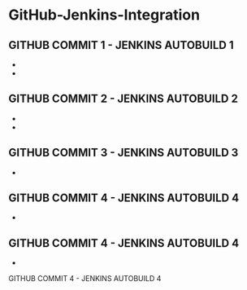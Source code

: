 # GitHub-Jenkins-Integration


GITHUB COMMIT 1 - JENKINS AUTOBUILD 1
-
-
-
GITHUB COMMIT 2 - JENKINS AUTOBUILD 2
-
-
-
GITHUB COMMIT 3 - JENKINS AUTOBUILD 3
-
-
GITHUB COMMIT 4 - JENKINS AUTOBUILD 4
-
-
GITHUB COMMIT 4 - JENKINS AUTOBUILD 4
-
-
GITHUB COMMIT 4 - JENKINS AUTOBUILD 4
